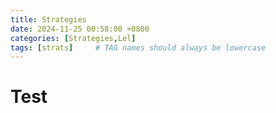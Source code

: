 ```yaml
---
title: Strategies
date: 2024-11-25 00:58:00 +0800
categories: [Strategies,Lel]
tags: [strats]     # TAG names should always be lowercase
---
```

# Test